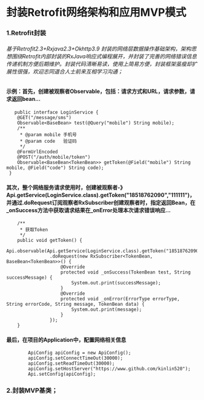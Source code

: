 # 封装Retrofit网络架构和应用MVP模式
### 1.Retrofit封装
######  基于Retrofit2.3+Rxjava2.3+Okhttp3.9 封装的网络层数据操作基础架构，架构思想围绕Retrofit内部封装的RxJava响应式编程展开，并封装了完善的网络错误信息传递机制方便后期维护。封装代码清晰易读，使用上简易方便，封装框架虽瘦却扩展性很强，欢迎志同道合人士前来互相学习沟通；</br> ######
#### 示例：首先，创建被观察者Observable，包括：请求方式和URL，请求参数，请求返回bean...
```
   public interface LoginService {
    @GET("/message/sms")
    Observable<BaseBean> test(@Query("mobile") String mobile);
    /**
     * @param mobile 手机号
     * @param code   验证码
     */
    @FormUrlEncoded
    @POST("/auth/mobile/token")
    Observable<BaseBean<TokenBean>> getToken(@Field("mobile") String mobile, @Field("code") String code);
 }
 ```
#### 其次，整个网络服务请求使用时，创建被观察者-》Api.getService(LoginService.class).getToken("18518762090","111111")，并通过.doRequest订阅观察者RxSubscriber创建观察者时，指定返回Bean，在_onSuccess方法中获取请求结果在_onError处理本次请求错误响应...
```
    /**
     * 获取Token
     */
    public void getToken() {
        Api.observable(Api.getService(LoginService.class).getToken("18518762090","111111"))
                .doRequest(new RxSubscriber<TokenBean, BaseBean<TokenBean>>() {
                    @Override
                    protected void _onSuccess(TokenBean test, String successMessage) {
                        System.out.print(successMessage);
                    }
                    @Override
                    protected void _onError(ErrorType errorType, String errorCode, String message, TokenBean data) {
                        System.out.print(message);
                    }
                });
    }
```
#### 最后，在项目的Application中，配置网络相关信息
```
        ApiConfig apiConfig = new ApiConfig();
        apiConfig.setConnectTimeOut(30000);
        apiConfig.setReadTimeOut(30000);
        apiConfig.setHostServer("https://www.github.com/kinlin520");
        Api.setConfig(apiConfig);
```

### 2.封装MVP基类；
